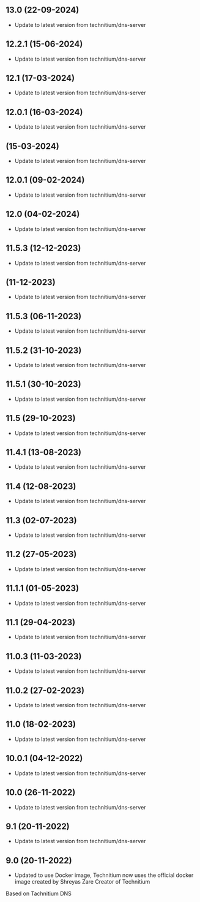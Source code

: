 
## 13.0 (22-09-2024)
- Update to latest version from technitium/dns-server

## 12.2.1 (15-06-2024)
- Update to latest version from technitium/dns-server

## 12.1 (17-03-2024)
- Update to latest version from technitium/dns-server

## 12.0.1 (16-03-2024)
- Update to latest version from technitium/dns-server

##  (15-03-2024)
- Update to latest version from technitium/dns-server

## 12.0.1 (09-02-2024)
- Update to latest version from technitium/dns-server

## 12.0 (04-02-2024)
- Update to latest version from technitium/dns-server

## 11.5.3 (12-12-2023)
- Update to latest version from technitium/dns-server

##  (11-12-2023)
- Update to latest version from technitium/dns-server

## 11.5.3 (06-11-2023)
- Update to latest version from technitium/dns-server

## 11.5.2 (31-10-2023)
- Update to latest version from technitium/dns-server

## 11.5.1 (30-10-2023)
- Update to latest version from technitium/dns-server

## 11.5 (29-10-2023)
- Update to latest version from technitium/dns-server

## 11.4.1 (13-08-2023)
- Update to latest version from technitium/dns-server

## 11.4 (12-08-2023)
- Update to latest version from technitium/dns-server

## 11.3 (02-07-2023)
- Update to latest version from technitium/dns-server

## 11.2 (27-05-2023)
- Update to latest version from technitium/dns-server

## 11.1.1 (01-05-2023)
- Update to latest version from technitium/dns-server

## 11.1 (29-04-2023)
- Update to latest version from technitium/dns-server

## 11.0.3 (11-03-2023)
- Update to latest version from technitium/dns-server

## 11.0.2 (27-02-2023)
- Update to latest version from technitium/dns-server


## 11.0 (18-02-2023)
- Update to latest version from technitium/dns-server

## 10.0.1 (04-12-2022)
- Update to latest version from technitium/dns-server

## 10.0 (26-11-2022)
- Update to latest version from technitium/dns-server

## 9.1 (20-11-2022)
- Update to latest version from technitium/dns-server

## 9.0 (20-11-2022)
- Updated to use Docker image, Technitium now uses the official docker image created by Shreyas Zare Creator of Technitium


Based on Tachnitium DNS
